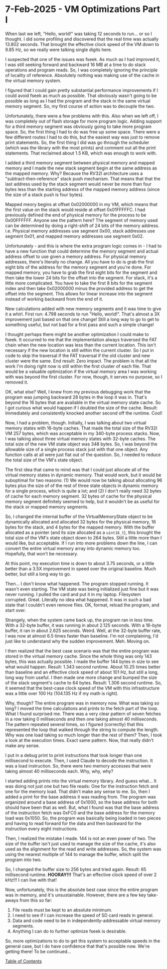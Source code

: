 # 7-Feb-2025 - VM Optimizations Part I

When last we left, "Hello, world!" was taking 12 seconds to run... or so I thought.  I did some profiling and discovered that the real time was actually 13.802 seconds.  That brought the effective clock speed of the VM down to 9.85 Hz, so we really were talking single digits here.

I suspected that one of the issues was fseek.  As much as I had improved it, I was still seeking forward and backward 16 MB at a time to do stack operations and program reads.  So, I was completely ignoring the principle of locality of reference.  Absolutely nothing was making use of the cache in the virtual memory system.

I figured that I could gain pretty substantial performance improvements if I could avoid fseek as much as possible.  That obviously wasn't going to be possible as long as I had the program and the stack in the same virtual memory segment.  So, my first course of action was to decouple the two.

Unfortunately, there were a few problems with this.  Also when we left off, I was completely out of flash storage for more program logic.  Adding support for a third memory segment was obviously going to take more program space.  So, the first thing I had to do was free up some space.  There were a few different routes I had to do this, but the easiest way was just to remove print statements.  So, the first thing I did was go through the scheduler (which was the library with the most prints) and comment out all the print statements.  That reclaimed about 1.5 KB, which was enough to work with.

I added a third memory segment between physical memory and mapped memory and I made the new stack segment begin at the same address as the mapped memory.  Why?  Because the RV32I architecture uses a "subtract-then-reference" stack push mechanism.  That means that that the last address used by the stack segment would never be more than four bytes less than the starting address of the mapped memory address (since the size of a stack push is four bytes).

Mapped meory begins at offset 0x02000000 in my VM, which means that the first value on the stack would reside at offset 0x01FFFFFC.  I had previously defined the end of physical memory for the process to be 0x00FFFFFF.  Anyone see the pattern here?  The segment of memory used can be determined by doing a right-shift of 24 bits of the memory address.  i.e. Physical memory addresses use segment 0x00, stack addresses use segment 0x01, and mapped memory addresses use segment 0x02.

Unfortunately - and this is where the extra program logic comes in - I had to have a new function that could determine the memory segment and actual address offset to use given a memory address.  For physical memory addresses, there's literally no change.  All you have to do is grab the first eight bits of the address for the memory segment and you're done.  For mapped memory, you have to grab the first eight bits for the segment and then take the lower 24 bits for the offset into the segment.  For stack, it's a little more complicated.  You have to take the first 8 bits for the segment index and then take 0x02000000 minus the provided address to get the offset into the segment.  This allows for linear increase into the segment instead of working backward from the end of it.

New calculations added with new memory segments and it was time to give it a whirl.  First run:  4.798 seconds to run "Hello, world!".  That's almost a 3X improvement just based on that one change!  Still a long way to go to get to something useful, but not bad for a first pass and such a simple change!

I thought perhaps there might be another optimization I could make to fseek.  It occurred to me that the implementation always traversed the FAT chain when the new location was less than the current location.  This isn't necessary if the new location is still within the current cluster.  So I put in code to skip the traversal if the FAT traversal if the old cluster and new cluster were the same.  End result:  Zero impact.  The problem is that all the work I'm doing right now is still within the first cluster of each file.  That would be a valuable optimization if the virtual memory area I was working with was beyond the first cluster.  For now, though, it serves no purpose, so I removed it.

OK, what else?  Well, I knew from my previous debugging work that the program was jumping backward 28 bytes in the loop it was in.  That's beyond the 16 bytes that are available in the virtual memory state cache.  So I got curious what would happen if I doubled the size of the cache.  Result:  Immediately and consistently knocked another second off the runtime.  Cool!

Now, I had a problem, though.  Initially, I was talking about two virtual memory states with 16-byte caches.  That made the total size of the RV32I VM 257 bytes, which was acceptable in my 340-byte process stacks.  Now, I was talking about three virtual memory states with 32-byte caches.  The total size of the new VM state object was 348 bytes.  So, I was beyond the allowable size of a single process stack just with that one object.  Any function calls at all were just flat out of the question.  So, I needed to reduce the total size of the VM's state object.

The first idea that came to mind was that I could just allocate all of the virtual memory states in dynamic memory.  That would work, but it would be suboptimal for two reasons:  (1) We would now be talking about allocating 96 bytes plus the size of of the rest of three state objects in dynamic memory for a single process, which is quite a lot; and (2) I don't really need 32 bytes of cache for each memory segment.  32 bytes of cache for the physical memory segment definitely seemed to help, but it wouldn't be as useful for the stack or mapped memory segments.

So, I changed the internal buffer of the VirtualMemoryState object to be dynamically allocated and allocated 32 bytes for the physical memory, 16 bytes for the stack, and 4 bytes for the mapped memory.  With the buffer allocated as a pointer (and its size allocated as a `uint16_t`), this brought the total size of the VM's state object down to 264 bytes.  Still a little more than I would like, but acceptable.  If I run into more problems down the line, I can convert the entire virtual memory array into dynamic memory too.  Hopefully, that won't be necessary.

At this point, my execution time is down to about 3.75 seconds, or a little better than a 3.5X improvement in speed over the original baseline.  Much better, but still a long way to go.

Then...  I don't know what happened.  The program stopped running.  It wasn't even starting.  The VM state was being initialized just fine but it was never running.  I pulled the card and put it in my laptop.  Filesystem corrupted.  Great.  Literally no idea what happened.  It was in such a bad state that I couldn't even remove files.  OK, format, reload the program, and start over.

Strangely, when the system came back up, the program ran in less time.  With a 32-byte buffer, it was running in about 2.125 seconds.  With a 16-byte buffer, it ran in about 2.625 seconds.  Weird.  Well, at the 32-byte buffer rate, I was now at almost 6.5 times faster than baseline.  I'm not complaining, I'd just like to understand why the sudden improvement.  Meh.  Moving on.

I then realized that the best case scenario was that the entire program was stored in the virtual memory cache.  Since the whole thing was only 143 bytes, this was actually possible.  I made the buffer 144 bytes in size to see what would happen.  Result:  1.343 second runtime.  About 10.25 times better than baseline and an effective clock speed of about 101 Hz, but still a long, long way from useful.  I then made one more change and bumped the size of the stack segment's cache to 64 bytes.  Result:  1.306 second runtime.  So, it seemed that the best-case clock speed of the VM with this infrastructure was a little over 100 Hz (104.135 Hz if my math is right).

Why, though?  The entire program was in memory now.  What was taking so long?  I moved the time calculations and prints to the fetch part of the loop.  What I found surprised me.  There was a very clear pattern of seven fetches in a row taking 0 milliseconds and then one taking almost 40 milliseconds.  The pattern repeated several times, so I figured (correctly) that this represented the loop that walked through the string to compute the length.  Why was one load taking so much longer than the rest of them?  Then, I took a look at the execution times.  Exact same pattern.  Now, that really didn't make any sense.

I put in a debug print to print instructions that took longer than one millisecond to execute.  Then, I used Claude to decode the instruction.  It was a load instruction.  So, there were two memory accesses that were taking almost 40 milliseconds each.  Why, why, why?

I started adding prints into the virtual memory library.  And guess what...  It was doing not just one but two file reads:   One for the instruction fetch and one for the memory load.  That didn't make any sense to me.  So, then I added a print for the base address it was reading from.  The program was organized around a base address of 0x1000, so the base address for both should have been that as well.  But, what I found was that the base address of the instruction fetch was 0xFC0 and the base address for the memory load was 0x1050.  So, the program was basically being loaded in two pieces and having to read forward for the data and then backward for the instruction every eight instructions.

Then, I realized the mistake I made.  144 is not an even power of two.  The size of the buffer isn't just used to manage the size of the cache, it's also used as the alignment for the read and write addresses.  So, the system was using the nearest multiple of 144 to manage the buffer, which split the program into two.

So, I changed the buffer size to 256 bytes and tried again.  Result:  65 millisecond runtime.  **HOORAY!!!**  That's an effective clock speed of over 2 kHz!!!  I can live with that!

Now, unfortunately, this is the absolute best case since the entire program was in memory, and it's unsustainable.  However, there are a few key take-aways from this so far:

1. File reads must be kept to an absolute minimum.
2. I need to see if I can increase the speed of SD card reads in general.
3. Data and code need to be in independently-addressable virtual memory segments.
4. Anything I can do to further optimize fseek is desirable.

So, more optimizations to do to get this system to acceptable speeds in the general case, but I do have confidence that that's possible now.  We're getting there!  To be continued...

[Table of Contents](.)

